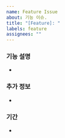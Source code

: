 ```yaml
---
name: Feature Issue
about: 기능 이슈.
title: "[Feature]: "
labels: feature
assignees: ""
---
```


### 기능 설명

-

### 추가 정보

-

### 기간

-
